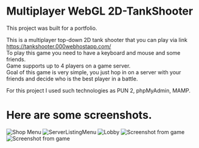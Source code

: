 # Multiplayer WebGL 2D-TankShooter
This project was built for a portfolio.

This is a multiplayer top-down 2D tank shooter that you can play via link https://tankshooter.000webhostapp.com/  
To play this game you need to have a keyboard and mouse and some friends.  
Game supports up to 4 players on a game server.  
Goal of this game is very simple, you just hop in on a server with your friends and decide who is the best player in a battle.

For this project I used such technologies as PUN 2, phpMyAdmin, MAMP.

# Here are some screenshots. 
![Shop Menu](https://github.com/Dobrotskyi/2D-TankShooter/assets/118120050/3a52ec76-5005-404f-93de-c00ab81201cf)
![ServerListingMenu](https://github.com/Dobrotskyi/2D-TankShooter/assets/118120050/b35e90bf-2e13-4ada-8c94-b12793c7b8f4)
![Lobby](https://github.com/Dobrotskyi/2D-TankShooter/assets/118120050/b177911f-682d-4aeb-928f-bf32cd0b2ef6)
![Screenshot from game](https://github.com/Dobrotskyi/2D-TankShooter/assets/118120050/78964831-bb0c-4035-81c2-4b076aeb5198)
![Screenshot from game](https://github.com/Dobrotskyi/2D-TankShooter/assets/118120050/d2e5318c-dfd6-4595-8f8d-6c3ec1507965)







